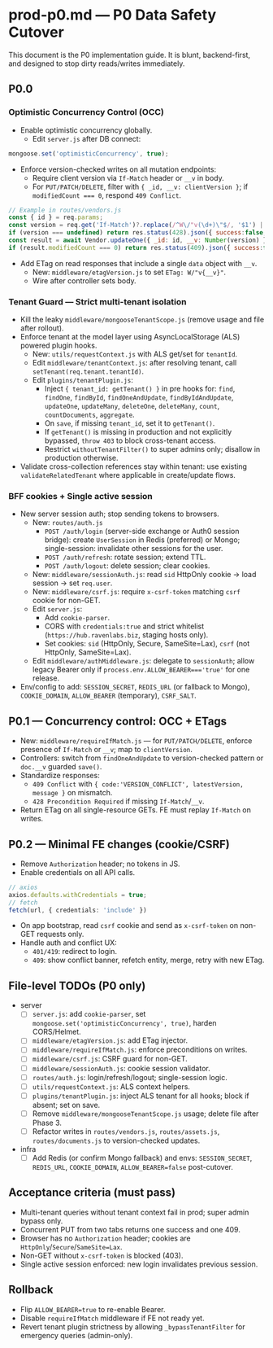 # prod-p0.md — P0 Data Safety Cutover

This document is the P0 implementation guide. It is blunt, backend-first, and designed to stop dirty reads/writes immediately.

## P0.0

### Optimistic Concurrency Control (OCC)
- Enable optimistic concurrency globally.
  - Edit `server.js` after DB connect:
```js
mongoose.set('optimisticConcurrency', true);
```
- Enforce version-checked writes on all mutation endpoints:
  - Require client version via `If-Match` header or `__v` in body.
  - For `PUT/PATCH/DELETE`, filter with `{ _id, __v: clientVersion }`; if `modifiedCount === 0`, respond `409 Conflict`.
```js
// Example in routes/vendors.js
const { id } = req.params;
const version = req.get('If-Match')?.replace(/^W\/"v(\d+)\"$/, '$1') || req.body.__v;
if (version === undefined) return res.status(428).json({ success:false, message:'Precondition required (If-Match or __v)' });
const result = await Vendor.updateOne({ _id: id, __v: Number(version) }, { $set: payload });
if (result.modifiedCount === 0) return res.status(409).json({ success:false, message:'Version conflict' });
```
- Add ETag on read responses that include a single `data` object with `__v`.
  - New: `middleware/etagVersion.js` to set `ETag: W/"v{__v}"`.
  - Wire after controller sets body.

### Tenant Guard — Strict multi-tenant isolation
- Kill the leaky `middleware/mongooseTenantScope.js` (remove usage and file after rollout).
- Enforce tenant at the model layer using AsyncLocalStorage (ALS) powered plugin hooks.
  - New: `utils/requestContext.js` with ALS get/set for `tenantId`.
  - Edit `middleware/tenantContext.js`: after resolving tenant, call `setTenant(req.tenant.tenantId)`.
  - Edit `plugins/tenantPlugin.js`:
    - Inject `{ tenant_id: getTenant() }` in pre hooks for: `find`, `findOne`, `findById`, `findOneAndUpdate`, `findByIdAndUpdate`, `updateOne`, `updateMany`, `deleteOne`, `deleteMany`, `count`, `countDocuments`, `aggregate`.
    - On `save`, if missing `tenant_id`, set it to `getTenant()`.
    - If `getTenant()` is missing in production and not explicitly bypassed, `throw 403` to block cross-tenant access.
    - Restrict `withoutTenantFilter()` to super admins only; disallow in production otherwise.
- Validate cross-collection references stay within tenant: use existing `validateRelatedTenant` where applicable in create/update flows.

### BFF cookies + Single active session
- New server session auth; stop sending tokens to browsers.
  - New: `routes/auth.js`
    - `POST /auth/login` (server-side exchange or Auth0 session bridge): create `UserSession` in Redis (preferred) or Mongo; single-session: invalidate other sessions for the user.
    - `POST /auth/refresh`: rotate session; extend TTL.
    - `POST /auth/logout`: delete session; clear cookies.
  - New: `middleware/sessionAuth.js`: read `sid` HttpOnly cookie → load session → set `req.user`.
  - New: `middleware/csrf.js`: require `x-csrf-token` matching `csrf` cookie for non-GET.
  - Edit `server.js`:
    - Add `cookie-parser`.
    - CORS with `credentials:true` and strict whitelist (`https://hub.ravenlabs.biz`, staging hosts only).
    - Set cookies: `sid` (HttpOnly, Secure, SameSite=Lax), `csrf` (not HttpOnly, SameSite=Lax).
  - Edit `middleware/authMiddleware.js`: delegate to `sessionAuth`; allow legacy Bearer only if `process.env.ALLOW_BEARER==='true'` for one release.
- Env/config to add: `SESSION_SECRET`, `REDIS_URL` (or fallback to Mongo), `COOKIE_DOMAIN`, `ALLOW_BEARER` (temporary), `CSRF_SALT`.

## P0.1 — Concurrency control: OCC + ETags
- New: `middleware/requireIfMatch.js` — for `PUT/PATCH/DELETE`, enforce presence of `If-Match` or `__v`; map to `clientVersion`.
- Controllers: switch from `findOneAndUpdate` to version-checked pattern or `doc.__v` guarded `save()`.
- Standardize responses:
  - `409 Conflict` with `{ code:'VERSION_CONFLICT', latestVersion, message }` on mismatch.
  - `428 Precondition Required` if missing `If-Match`/`__v`.
- Return ETag on all single-resource GETs. FE must replay `If-Match` on writes.

## P0.2 — Minimal FE changes (cookie/CSRF)
- Remove `Authorization` header; no tokens in JS.
- Enable credentials on all API calls.
```ts
// axios
axios.defaults.withCredentials = true;
// fetch
fetch(url, { credentials: 'include' })
```
- On app bootstrap, read `csrf` cookie and send as `x-csrf-token` on non-GET requests only.
- Handle auth and conflict UX:
  - `401/419`: redirect to login.
  - `409`: show conflict banner, refetch entity, merge, retry with new ETag.

## File-level TODOs (P0 only)
- server
  - [ ] `server.js`: add `cookie-parser`, set `mongoose.set('optimisticConcurrency', true)`, harden CORS/Helmet.
  - [ ] `middleware/etagVersion.js`: add ETag injector.
  - [ ] `middleware/requireIfMatch.js`: enforce preconditions on writes.
  - [ ] `middleware/csrf.js`: CSRF guard for non-GET.
  - [ ] `middleware/sessionAuth.js`: cookie session validator.
  - [ ] `routes/auth.js`: login/refresh/logout; single-session logic.
  - [ ] `utils/requestContext.js`: ALS context helpers.
  - [ ] `plugins/tenantPlugin.js`: inject ALS tenant for all hooks; block if absent; set on save.
  - [ ] Remove `middleware/mongooseTenantScope.js` usage; delete file after Phase 3.
  - [ ] Refactor writes in `routes/vendors.js`, `routes/assets.js`, `routes/documents.js` to version-checked updates.
- infra
  - [ ] Add Redis (or confirm Mongo fallback) and envs: `SESSION_SECRET`, `REDIS_URL`, `COOKIE_DOMAIN`, `ALLOW_BEARER=false` post-cutover.

## Acceptance criteria (must pass)
- Multi-tenant queries without tenant context fail in prod; super admin bypass only.
- Concurrent PUT from two tabs returns one success and one 409.
- Browser has no `Authorization` header; cookies are `HttpOnly`/`Secure`/`SameSite=Lax`.
- Non-GET without `x-csrf-token` is blocked (403).
- Single active session enforced: new login invalidates previous session.

## Rollback
- Flip `ALLOW_BEARER=true` to re-enable Bearer.
- Disable `requireIfMatch` middleware if FE not ready yet.
- Revert tenant plugin strictness by allowing `_bypassTenantFilter` for emergency queries (admin-only).

